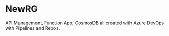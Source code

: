 # NewRG
API Management, Function App, CosmosDB all created with Azure DevOps with Pipelines and Repos. 
